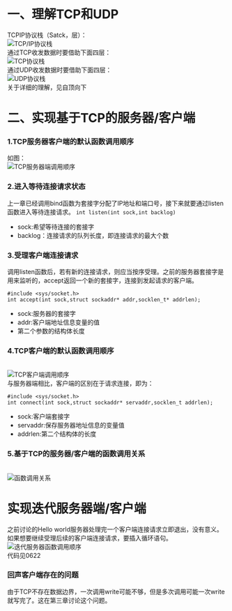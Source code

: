 # 一、理解TCP和UDP
TCPIP协议栈（Satck，层）：
</br>![TCP/IP协议栈](https://github.com/zihaopang/Backen-develope/blob/master/pics/tcpipCoding_pics/TCP_IP%E5%8D%8F%E8%AE%AE%E6%A0%88.PNG)</br>
通过TCP收发数据时要借助下面四层：
</br>![TCP协议栈](https://github.com/zihaopang/Backen-develope/blob/master/pics/tcpipCoding_pics/TCP%E5%8D%8F%E8%AE%AE%E6%A0%88.PNG)</br>
通过UDP收发数据时要借助下面四层：
</br>![UDP协议栈](https://github.com/zihaopang/Backen-develope/blob/master/pics/tcpipCoding_pics/UDP%E5%8D%8F%E8%AE%AE%E6%A0%88.PNG)</br>
关于详细的理解，见自顶向下

# 二、实现基于TCP的服务器/客户端
### 1.TCP服务器客户端的默认函数调用顺序
如图：
</br>![TCP服务器端调用顺序](https://github.com/zihaopang/Backen-develope/blob/master/pics/tcpipCoding_pics/TCP%E6%9C%8D%E5%8A%A1%E5%99%A8%E7%AB%AF%E8%B0%83%E7%94%A8%E9%A1%BA%E5%BA%8F.PNG)</br>
### 2.进入等待连接请求状态
上一章已经调用bind函数为套接字分配了IP地址和端口号，接下来就要通过listen函数进入等待连接请求。
`int listen(int sock,int backlog)`
- sock:希望等待连接的套接字
- backlog：连接请求的队列长度，即连接请求的最大个数

### 3.受理客户端连接请求
调用listen函数后，若有新的连接请求，则应当按序受理。之前的服务器套接字是用来监听的，accept返回一个新的套接字，连接到发起请求的客户端。
```
#include <sys/socket.h>
int accept(int sock,struct sockaddr* addr,socklen_t* addrlen);
```
- sock:服务器的套接字
- addr:客户端地址信息变量的值
- 第二个参数的结构体长度

### 4.TCP客户端的默认函数调用顺序
</br>![TCP客户端调用顺序](https://github.com/zihaopang/Backen-develope/blob/master/pics/tcpipCoding_pics/TCP%E5%AE%A2%E6%88%B7%E7%AB%AF%E8%B0%83%E7%94%A8%E9%A1%BA%E5%BA%8F.PNG)</br>
与服务器端相比，客户端的区别在于请求连接，即为：
```
#include <sys/socket.h>
int connect(int sock,struct sockaddr* servaddr,socklen_t addrlen);
```
- sock:客户端套接字
- servaddr:保存服务器地址信息的变量值
- addrlen:第二个结构体的长度

### 5.基于TCP的服务器/客户端的函数调用关系
</br>![函数调用关系](https://github.com/zihaopang/Backen-develope/blob/master/pics/tcpipCoding_pics/%E5%87%BD%E6%95%B0%E8%B0%83%E7%94%A8%E5%85%B3%E7%B3%BB.PNG)</br>

# 实现迭代服务器端/客户端
之前讨论的Hello world服务器处理完一个客户端连接请求立即退出，没有意义。如果想要继续受理后续的客户端连接请求，要插入循环语句。
</br>![迭代服务器函数调用顺序](https://github.com/zihaopang/Backen-develope/blob/master/pics/tcpipCoding_pics/%E8%BF%AD%E4%BB%A3%E6%9C%8D%E5%8A%A1%E5%99%A8%E5%87%BD%E6%95%B0%E8%B0%83%E7%94%A8%E9%A1%BA%E5%BA%8F.PNG)</br>
代码见0622

### 回声客户端存在的问题
由于TCP不存在数据边界，一次调用write可能不够，但是多次调用可能一次write就写完了。这在第三章讨论这个问题。
